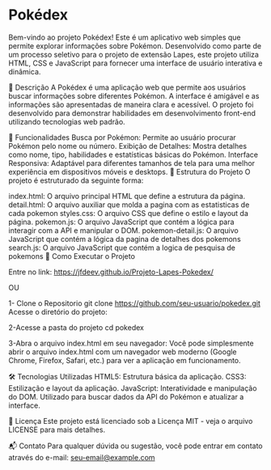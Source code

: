 
# Pokédex
Bem-vindo ao projeto Pokédex! Este é um aplicativo web simples que permite explorar informações sobre Pokémon. Desenvolvido como parte de um processo seletivo para o projeto de extensão Lapes, este projeto utiliza HTML, CSS e JavaScript para fornecer uma interface de usuário interativa e dinâmica.

📜 Descrição
A Pokédex é uma aplicação web que permite aos usuários buscar informações sobre diferentes Pokémon. A interface é amigável e as informações são apresentadas de maneira clara e acessível. O projeto foi desenvolvido para demonstrar habilidades em desenvolvimento front-end utilizando tecnologias web padrão.

🌟 Funcionalidades
Busca por Pokémon: Permite ao usuário procurar Pokémon pelo nome ou número.
Exibição de Detalhes: Mostra detalhes como nome, tipo, habilidades e estatísticas básicas do Pokémon.
Interface Responsiva: Adaptável para diferentes tamanhos de tela para uma melhor experiência em dispositivos móveis e desktops.
📂 Estrutura do Projeto
O projeto é estruturado da seguinte forma:

index.html: O arquivo principal HTML que define a estrutura da página.
detail.html: O arquivo auxiliar que molda a pagina com as estatisticas de cada pokemon
styles.css: O arquivo CSS que define o estilo e layout da página.
pokemon.js: O arquivo JavaScript que contém a lógica para interagir com a API e manipular o DOM.
pokemon-detail.js: O arquivo JavaScript que contém a lógica da pagina de detalhes dos pokemons
search.js: O arquivo JavaScript que contém a logica de pesquisa de pokemons
🚀 Como Executar o Projeto

Entre no link: https://jfdeev.github.io/Projeto-Lapes-Pokedex/

OU

1- Clone o Repositorio
git clone https://github.com/seu-usuario/pokedex.git
Acesse o diretório do projeto:

2-Acesse a pasta do projeto
cd pokedex

3-Abra o arquivo index.html em seu navegador:
Você pode simplesmente abrir o arquivo index.html com um navegador web moderno (Google Chrome, Firefox, Safari, etc.) para ver a aplicação em funcionamento.

🛠 Tecnologias Utilizadas
HTML5: Estrutura básica da aplicação.
CSS3: Estilização e layout da aplicação.
JavaScript: Interatividade e manipulação do DOM. Utilizado para buscar dados da API do Pokémon e atualizar a interface.


📄 Licença
Este projeto está licenciado sob a Licença MIT - veja o arquivo LICENSE para mais detalhes.

📬 Contato
Para qualquer dúvida ou sugestão, você pode entrar em contato através do e-mail: seu-email@example.com


